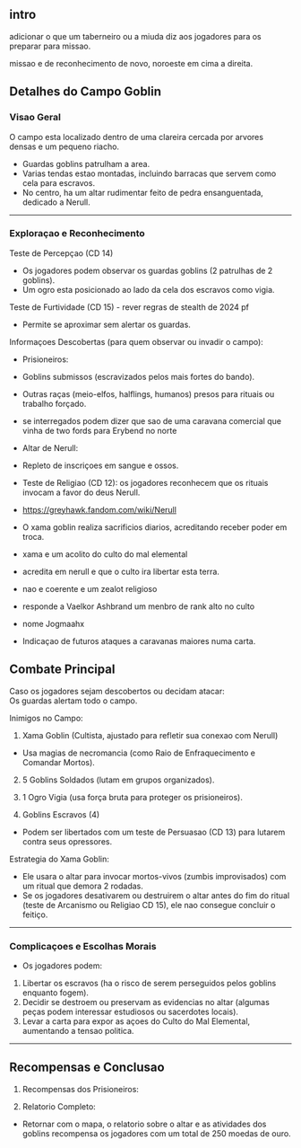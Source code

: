 ## intro

adicionar o que um taberneiro ou a miuda diz aos jogadores para os preparar
para missao.

missao e de reconhecimento de novo, noroeste em cima a direita.

## Detalhes do Campo Goblin

### Visao Geral

O campo esta localizado dentro de uma clareira cercada por arvores densas e um
pequeno riacho.

  * Guardas goblins patrulham a area.
  * Varias tendas estao montadas, incluindo barracas que servem como cela para escravos.
  * No centro, ha um altar rudimentar feito de pedra ensanguentada, dedicado a Nerull.

* * *

### Exploraçao e Reconhecimento

Teste de Percepçao (CD 14)

  * Os jogadores podem observar os guardas goblins (2 patrulhas de 2 goblins).
  * Um ogro esta posicionado ao lado da cela dos escravos como vigia.

Teste de Furtividade (CD 15) - rever regras de stealth de 2024 pf

  * Permite se aproximar sem alertar os guardas.

Informaçoes Descobertas (para quem observar ou invadir o campo):

  * Prisioneiros:  

  * Goblins submissos (escravizados pelos mais fortes do bando).
  * Outras raças (meio-elfos, halflings, humanos) presos para rituais ou trabalho forçado.

  * se interregados podem dizer que sao de uma caravana comercial que vinha de two fords para Erybend no norte

  * Altar de Nerull:  

  * Repleto de inscriçoes em sangue e ossos.
  * Teste de Religiao (CD 12): os jogadores reconhecem que os rituais invocam a favor do deus Nerull.

  * https://greyhawk.fandom.com/wiki/Nerull

  * O xama goblin realiza sacrificios diarios, acreditando receber poder em troca.

  * xama e um acolito do culto do mal elemental

  * acredita em nerull e que o culto ira libertar esta terra.
  * nao e coerente e um zealot religioso
  * responde a Vaelkor Ashbrand um menbro de rank alto no culto

  * nome Jogmaahx
  * Indicaçao de futuros ataques a caravanas maiores numa carta.

## Combate Principal

Caso os jogadores sejam descobertos ou decidam atacar:  
Os guardas alertam todo o campo.

Inimigos no Campo:

  1. Xama Goblin (Cultista, ajustado para refletir sua conexao com Nerull)  

  * Usa magias de necromancia (como Raio de Enfraquecimento e Comandar Mortos).

  2. 5 Goblins Soldados (lutam em grupos organizados).  

  3. 1 Ogro Vigia (usa força bruta para proteger os prisioneiros).  

  4. Goblins Escravos (4)  

  * Podem ser libertados com um teste de Persuasao (CD 13) para lutarem contra seus opressores.

Estrategia do Xama Goblin:

  * Ele usara o altar para invocar mortos-vivos (zumbis improvisados) com um ritual que demora 2 rodadas.
  * Se os jogadores desativarem ou destruirem o altar antes do fim do ritual (teste de Arcanismo ou Religiao CD 15), ele nao consegue concluir o feitiço.

* * *

### Complicaçoes e Escolhas Morais

  * Os jogadores podem:

  1. Libertar os escravos (ha o risco de serem perseguidos pelos goblins enquanto fogem).
  2. Decidir se destroem ou preservam as evidencias no altar (algumas peças podem interessar estudiosos ou sacerdotes locais).
  3. Levar a carta para expor as açoes do Culto do Mal Elemental, aumentando a tensao politica.

* * *

## Recompensas e Conclusao

  1. Recompensas dos Prisioneiros:  

  2. Relatorio Completo:  

  * Retornar com o mapa, o relatorio sobre o altar e as atividades dos goblins recompensa os jogadores com um total de 250 moedas de ouro.



















